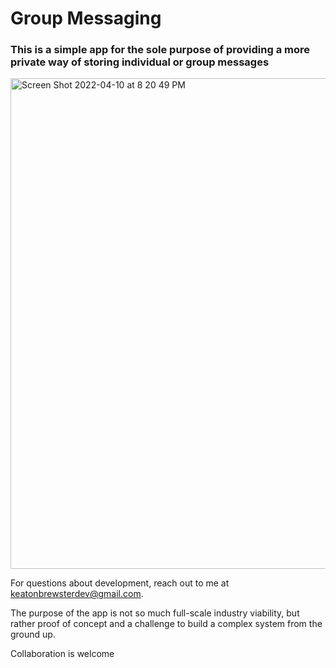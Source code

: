 # Group Messaging

### This is a simple app for the sole purpose of providing a more private way of storing individual or group messages

<img width="785" alt="Screen Shot 2022-04-10 at 8 20 49 PM" src="https://user-images.githubusercontent.com/65474893/162649892-152e8c6d-804c-40aa-97c6-b8bb7c7962dd.png">

For questions about development, reach out to me at keatonbrewsterdev@gmail.com.

The purpose of the app is not so much full-scale industry viability, but rather proof of concept and a challenge to build a complex system from the ground up. 

Collaboration is welcome 
